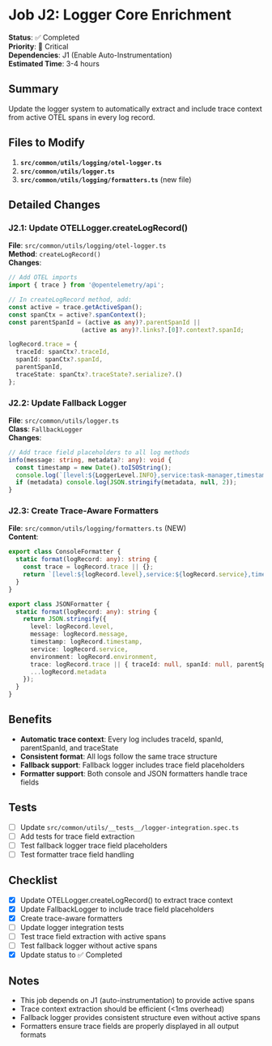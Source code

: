 # Job J2: Logger Core Enrichment

**Status**: ✅ Completed  
**Priority**: 🔴 Critical  
**Dependencies**: J1 (Enable Auto-Instrumentation)  
**Estimated Time**: 3-4 hours

## Summary
Update the logger system to automatically extract and include trace context from active OTEL spans in every log record.

## Files to Modify
1. **`src/common/utils/logging/otel-logger.ts`**
2. **`src/common/utils/logger.ts`** 
3. **`src/common/utils/logging/formatters.ts`** (new file)

## Detailed Changes

### J2.1: Update OTELLogger.createLogRecord()
**File**: `src/common/utils/logging/otel-logger.ts`  
**Method**: `createLogRecord()`  
**Changes**:
```typescript
// Add OTEL imports
import { trace } from '@opentelemetry/api';

// In createLogRecord method, add:
const active = trace.getActiveSpan();
const spanCtx = active?.spanContext();
const parentSpanId = (active as any)?.parentSpanId || 
                    (active as any)?.links?.[0]?.context?.spanId;

logRecord.trace = {
  traceId: spanCtx?.traceId,
  spanId: spanCtx?.spanId, 
  parentSpanId,
  traceState: spanCtx?.traceState?.serialize?.()
};
```

### J2.2: Update Fallback Logger
**File**: `src/common/utils/logger.ts`  
**Class**: `FallbackLogger`  
**Changes**:
```typescript
// Add trace field placeholders to all log methods
info(message: string, metadata?: any): void {
  const timestamp = new Date().toISOString();
  console.log(`[level:${LoggerLevel.INFO},service:task-manager,timestamp:${timestamp},trace:{traceId:null,spanId:null,parentSpanId:null,traceState:null}]:${message}`);
  if (metadata) console.log(JSON.stringify(metadata, null, 2));
}
```

### J2.3: Create Trace-Aware Formatters
**File**: `src/common/utils/logging/formatters.ts` (NEW)  
**Content**:
```typescript
export class ConsoleFormatter {
  static format(logRecord: any): string {
    const trace = logRecord.trace || {};
    return `[level:${logRecord.level},service:${logRecord.service},timestamp:${logRecord.timestamp},trace:{traceId:${trace.traceId || 'null'},spanId:${trace.spanId || 'null'},parentSpanId:${trace.parentSpanId || 'null'},traceState:${trace.traceState || 'null'}}]:${logRecord.message}`;
  }
}

export class JSONFormatter {
  static format(logRecord: any): string {
    return JSON.stringify({
      level: logRecord.level,
      message: logRecord.message,
      timestamp: logRecord.timestamp,
      service: logRecord.service,
      environment: logRecord.environment,
      trace: logRecord.trace || { traceId: null, spanId: null, parentSpanId: null, traceState: null },
      ...logRecord.metadata
    });
  }
}
```

## Benefits
- **Automatic trace context**: Every log includes traceId, spanId, parentSpanId, and traceState
- **Consistent format**: All logs follow the same trace structure
- **Fallback support**: Fallback logger includes trace field placeholders
- **Formatter support**: Both console and JSON formatters handle trace fields

## Tests
- [ ] Update `src/common/utils/__tests__/logger-integration.spec.ts`
- [ ] Add tests for trace field extraction
- [ ] Test fallback logger trace field placeholders
- [ ] Test formatter trace field handling

## Checklist
- [x] Update OTELLogger.createLogRecord() to extract trace context
- [x] Update FallbackLogger to include trace field placeholders
- [x] Create trace-aware formatters
- [ ] Update logger integration tests
- [ ] Test trace field extraction with active spans
- [ ] Test fallback logger without active spans
- [x] Update status to ✅ Completed

## Notes
- This job depends on J1 (auto-instrumentation) to provide active spans
- Trace context extraction should be efficient (<1ms overhead)
- Fallback logger provides consistent structure even without active spans
- Formatters ensure trace fields are properly displayed in all output formats
